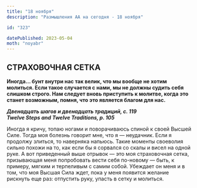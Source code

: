 ```yaml
---
title: "18 ноября"
description: "Размышления АА на сегодня - 18 ноября"

id: "323"

datePublished: 2023-05-04
moth: "noyabr"
---
```


## СТРАХОВОЧНАЯ СЕТКА

**Иногда… бунт внутри нас так велик, что мы вообще не хотим молиться. Если
такое случается с нами, мы не должны судить себя слишком строго. Нам следует
вновь приступить к молитве, когда это станет возможным, помня, что это
является благом для нас.**

**_Двенадцать шагов и двенадцать традиций, с. 119  
Twelve Steps and Twelve Traditions, p. 105_**

Иногда я кричу, топаю ногами и поворачиваюсь спиной к своей Высшей Силе. Тогда
моя болезнь говорит мне, что я — неудачник. Если я продолжу злиться, то
наверняка напьюсь. Такие моменты своеволия сильно похожи на то, как если бы я
сорвался со скалы и висел на одной руке. А вот приведенный выше отрывок — это
моя страховочная сетка, призывающая меня попробовать вести себя по-новому —
быть, к примеру, мягким и терпеливым с самим собой. Убеждает он меня и в том,
что моя Высшая Сила ждет, пока у меня появится желание рискнуть еще раз:
отпустить руку, упасть в сетку и молиться.
